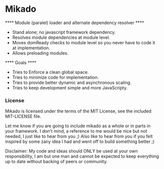 Mikado
=====

**** Module (paralel) loader and alternate dependency resolver ****

* Stand alone; no javascript framework dependency.
* Resolves module dependencies at module level.
* Moves domReady checks to module level so you never have to code it at implementation.
* Allows preloading modules.

**** Goals ****

* Tries to Enforce a clean global space.
* Tries to minimize code for implementation.
* Tries to provide better dynamic and asynchronous scaling.
* Tries to keep development simple and more JavaScripty.

### License ###

Mikado is licensed under the terms of the MIT License, see the included MIT-LICENSE file.

Let me know if you are going to include mikado as a whole or in parts in your framework.
I don't mind, a reference to me would be nice but not needed, I just like to hear from you ;)
Also like to hear from you if you felt inspired by some zany idea I had and went off to build 
something better ;)

Disclaimer: My code and ideas should ONLY be used at your own responsibility, I am but one man
and cannot be expected to keep everything up to date without backing of peers or community.
